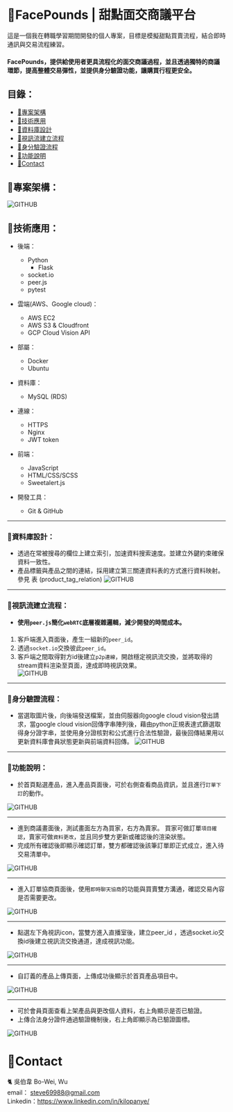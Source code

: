 # 🍪FacePounds | 甜點面交商議平台
這是一個我在轉職學習期間開發的個人專案，目標是模擬甜點買賣流程，結合即時通訊與交易流程練習。

<h4>FacePounds，提供給使用者更具流程化的面交商議過程，並且透過獨特的商議環節，提高整體交易彈性，並提供身分驗證功能，讓購買行程更安全。  <h4>

## 目錄：

- [🍪專案架構](#專案架構)
- [🍪技術應用](#技術應用)
- [🍪資料庫設計](#資料庫設計)
- [🍪視訊流建立流程](#視訊流建立流程)
- [🍪身分驗證流程](#身分驗證流程)
- [🍪功能說明](#功能說明)
- [🍪Contact](#contact)

## 🍪專案架構：
![GITHUB](/public/images/image/layout.jpg)

## 🍪技術應用：
- 後端：
  - Python
      - Flask
  - socket.io
  - peer.js
  - pytest

- 雲端(AWS、Google cloud)：
    - AWS EC2
    - AWS S3 &  Cloudfront
    - GCP Cloud Vision API

- 部屬：
    - Docker
    - Ubuntu

- 資料庫：
    - MySQL (RDS)

- 連線：
    - HTTPS
    - Nginx
    - JWT token

- 前端：
    - JavaScript
    - HTML/CSS/SCSS
    - Sweetalert.js

- 開發工具：
    - Git & GitHub

***
### 🍪資料庫設計：
- 透過在常被搜尋的欄位上建立索引，加速資料搜索速度。並建立外鍵約束確保資料一致性。  
- 產品標籤與產品之間的連結，採用建立第三關連資料表的方式進行資料映射。參見  表 (product_tag_relation)
![GITHUB](/public/images/demo/SQL.png)

***
### 🍪視訊流建立流程：
* **使用`peer.js`簡化`webRTC`底層複雜邏輯，減少開發的時間成本。**  
####
  1. 客戶端進入頁面後，產生一組新的`peer_id`。  
  2. 透過`socket.io`交換彼此`peer_id`。  
  3. 客戶端之間取得對方id後建立`p2p連線`，開啟穩定視訊流交換，並將取得的stream資料渲染至頁面，達成即時視訊效果。  
![GITHUB](/public/images/image/PEER.png)
***
### 🍪身分驗證流程：
* 當選取圖片後，向後端發送檔案，並由伺服器向google cloud vision發出請求，當google cloud vision回傳字串陣列後，藉由python正規表達式篩選取得身分證字串，並使用身分證核對和公式進行合法性驗證，最後回傳結果用以更新資料庫會員狀態更新與前端資料回傳。
![GITHUB](/public/images/demo/cloudVision.png)
***
### 🍪功能說明：
* 於首頁點選產品，進入產品頁面後，可於右側查看商品資訊，並且進行`訂單下訂`的動作。

![GITHUB](/public/images/demo/首頁DEMO.gif)
***
* 進到商議畫面後，測試畫面左方為買家，右方為賣家。 買家可做訂單`項目確認`，賣家可做`資料更改`，並且同步雙方更新或確認後的渲染狀態。
* 完成所有確認後即顯示確認訂單，雙方都確認後該筆訂單即正式成立，進入待交易清單中。

![GITHUB](/public/images/demo/按鈕demo.gif)
***
* 進入訂單協商頁面後，使用`即時聊天協商`的功能與買賣雙方溝通，確認交易內容是否需要更改。

![GITHUB](/public/images/demo/聊天DEMO.gif)
***
* 點選左下角視訊icon，當雙方進入直播室後，建立peer_id ，透過socket.io交換id後建立視訊流交換通道，達成視訊功能。  

![GITHUB](/public/images/demo/視訊demo.gif)
***
* 自訂義的產品上傳頁面，上傳成功後顯示於首頁產品項目中。

![GITHUB](/public/images/demo/上傳DEMO.gif)
***
* 可於會員頁面查看上架產品與更改個人資料，右上角顯示是否已驗證。
* 上傳合法身分證件通過驗證機制後，右上角即顯示為已驗證圖標。

![GITHUB](/public/images/demo/個人資料及驗證DEMO.gif)


# 🍪Contact

🐈 吳伯韋 Bo-Wei, Wu  
email： steve69988@gmail.com  
Linkedin：https://www.linkedin.com/in/kilopanye/
